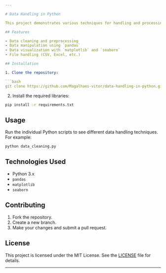 ```yaml
---

# Data Handling in Python

This project demonstrates various techniques for handling and processing data using Python. It includes code examples for data cleaning, manipulation, and visualization, focusing on popular Python libraries.

## Features

- Data cleaning and preprocessing
- Data manipulation using `pandas`
- Data visualization with `matplotlib` and `seaborn`
- File handling (CSV, Excel, etc.)

## Installation

1. Clone the repository:

```bash
git clone https://github.com/Magalhaes-vitor/data-handling-in-python.git
```

2. Install the required libraries:

```bash
pip install -r requirements.txt
```

## Usage

Run the individual Python scripts to see different data handling techniques. For example:

```bash
python data_cleaning.py
```

## Technologies Used

- Python 3.x
- `pandas`
- `matplotlib`
- `seaborn`

## Contributing

1. Fork the repository.
2. Create a new branch.
3. Make your changes and submit a pull request.

## License

This project is licensed under the MIT License. See the [LICENSE](LICENSE) file for details.

--- 
```

